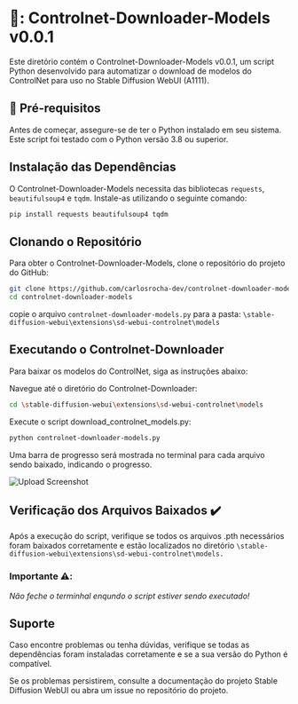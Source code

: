 # 📩: Controlnet-Downloader-Models v0.0.1


Este diretório contém o Controlnet-Downloader-Models v0.0.1, um script Python desenvolvido para automatizar o download de modelos do ControlNet para uso no Stable Diffusion WebUI (A1111).

## 🏁 Pré-requisitos

Antes de começar, assegure-se de ter o Python instalado em seu sistema. Este script foi testado com o Python versão 3.8 ou superior.

## Instalação das Dependências

O Controlnet-Downloader-Models necessita das bibliotecas `requests`, `beautifulsoup4` e `tqdm`. Instale-as utilizando o seguinte comando:

```bash
pip install requests beautifulsoup4 tqdm
```

## Clonando o Repositório

Para obter o Controlnet-Downloader-Models, clone o repositório do projeto do GitHub:

```bash
git clone https://github.com/carlosrocha-dev/controlnet-downloader-models.git
cd controlnet-downloader-models
```
copie o arquivo `controlnet-downloader-models.py` para a pasta: `\stable-diffusion-webui\extensions\sd-webui-controlnet\models`

## Executando o Controlnet-Downloader

Para baixar os modelos do ControlNet, siga as instruções abaixo:

Navegue até o diretório do Controlnet-Downloader:

```bash
cd \stable-diffusion-webui\extensions\sd-webui-controlnet\models
```

Execute o script download_controlnet_models.py:
```bash
python controlnet-downloader-models.py
```
Uma barra de progresso será mostrada no terminal para cada arquivo sendo baixado, indicando o progresso.

![Upload Screenshot](https://github.com/carlosrocha-dev/Controlnet-Downloader-Model/assets/3737837/247ad06f-8e7b-4ba6-b4c0-4737647888d3)

## Verificação dos Arquivos Baixados ✔️

Após a execução do script, verifique se todos os arquivos .pth necessários foram baixados corretamente e estão localizados no diretório
```\stable-diffusion-webui\extensions\sd-webui-controlnet\models.```

### Importante ⚠️:

*Não feche o terminhal enqundo o script estiver sendo executado!*

## Suporte

Caso encontre problemas ou tenha dúvidas, verifique se todas as dependências foram instaladas corretamente e se a sua versão do Python é compatível.

Se os problemas persistirem, consulte a documentação do projeto Stable Diffusion WebUI ou abra um issue no repositório do projeto.
